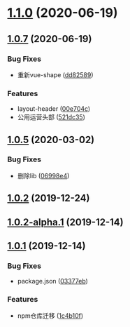 # [1.1.0](https://github.com/halobear/npm-packages/compare/v1.0.7...v1.1.0) (2020-06-19)



## [1.0.7](https://github.com/halobear/npm-packages/compare/v1.0.6...v1.0.7) (2020-06-19)


### Bug Fixes

* 重新vue-shape ([dd82589](https://github.com/halobear/npm-packages/commit/dd82589870b8feda9ee12a82af205fd60636f60d))


### Features

* layout-header ([00e704c](https://github.com/halobear/npm-packages/commit/00e704c3c886cf5e0642c3f7ef9734df8d6475a4))
* 公用运营头部 ([521dc35](https://github.com/halobear/npm-packages/commit/521dc35ebfd8d21fd72861c0745bde363628b706))



## [1.0.5](https://github.com/halobear/npm-packages/compare/v1.0.4...v1.0.5) (2020-03-02)


### Bug Fixes

* 删除lib ([06998e4](https://github.com/halobear/npm-packages/commit/06998e43bdf491d5b65094c8a8efe83d7116d439))



## [1.0.2](https://github.com/halobear/npm-packages/compare/v1.0.2-alpha.1...v1.0.2) (2019-12-24)



## [1.0.2-alpha.1](https://github.com/halobear/npm-packages/compare/v1.0.2-alpha.0...v1.0.2-alpha.1) (2019-12-14)



## [1.0.1](https://github.com/halobear/npm-packages/compare/v1.0.0...v1.0.1) (2019-12-14)


### Bug Fixes

* package.json ([03377eb](https://github.com/halobear/npm-packages/commit/03377eb2e59aec1bf3e0e75608478225eefd03e2))


### Features

* npm仓库迁移 ([1c4b10f](https://github.com/halobear/npm-packages/commit/1c4b10f402b3d601be9a4cf062b99c025b50c5a7))



